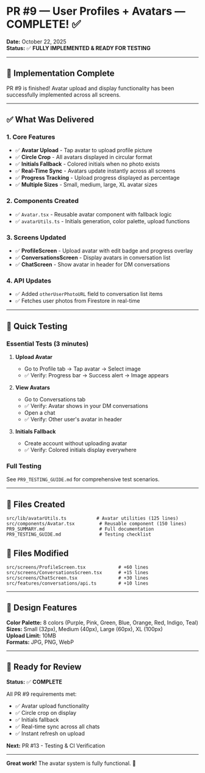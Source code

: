 # PR #9 — User Profiles + Avatars — COMPLETE! ✅

**Date:** October 22, 2025  
**Status:** ✅ **FULLY IMPLEMENTED & READY FOR TESTING**

---

## 🎊 Implementation Complete

PR #9 is finished! Avatar upload and display functionality has been successfully implemented across all screens.

---

## ✅ What Was Delivered

### 1. Core Features

- ✅ **Avatar Upload** - Tap avatar to upload profile picture
- ✅ **Circle Crop** - All avatars displayed in circular format
- ✅ **Initials Fallback** - Colored initials when no photo exists
- ✅ **Real-Time Sync** - Avatars update instantly across all screens
- ✅ **Progress Tracking** - Upload progress displayed as percentage
- ✅ **Multiple Sizes** - Small, medium, large, XL avatar sizes

### 2. Components Created

- ✅ `Avatar.tsx` - Reusable avatar component with fallback logic
- ✅ `avatarUtils.ts` - Initials generation, color palette, upload functions

### 3. Screens Updated

- ✅ **ProfileScreen** - Upload avatar with edit badge and progress overlay
- ✅ **ConversationsScreen** - Display avatars in conversation list
- ✅ **ChatScreen** - Show avatar in header for DM conversations

### 4. API Updates

- ✅ Added `otherUserPhotoURL` field to conversation list items
- ✅ Fetches user photos from Firestore in real-time

---

## 🧪 Quick Testing

### Essential Tests (3 minutes)

1. **Upload Avatar**

   - Go to Profile tab → Tap avatar → Select image
   - ✅ Verify: Progress bar → Success alert → Image appears

2. **View Avatars**

   - Go to Conversations tab
   - ✅ Verify: Avatar shows in your DM conversations
   - Open a chat
   - ✅ Verify: Other user's avatar in header

3. **Initials Fallback**
   - Create account without uploading avatar
   - ✅ Verify: Colored initials display everywhere

### Full Testing

See `PR9_TESTING_GUIDE.md` for comprehensive test scenarios.

---

## 📂 Files Created

```
src/lib/avatarUtils.ts           # Avatar utilities (125 lines)
src/components/Avatar.tsx         # Reusable component (150 lines)
PR9_SUMMARY.md                    # Full documentation
PR9_TESTING_GUIDE.md              # Testing checklist
```

## 📝 Files Modified

```
src/screens/ProfileScreen.tsx            # +60 lines
src/screens/ConversationsScreen.tsx      # +15 lines
src/screens/ChatScreen.tsx               # +30 lines
src/features/conversations/api.ts        # +10 lines
```

---

## 🎨 Design Features

**Color Palette:** 8 colors (Purple, Pink, Green, Blue, Orange, Red, Indigo, Teal)  
**Sizes:** Small (32px), Medium (40px), Large (60px), XL (100px)  
**Upload Limit:** 10MB  
**Formats:** JPG, PNG, WebP

---

## 🚀 Ready for Review

**Status:** ✅ **COMPLETE**

All PR #9 requirements met:

- ✅ Avatar upload functionality
- ✅ Circle crop on display
- ✅ Initials fallback
- ✅ Real-time sync across all chats
- ✅ Instant refresh on upload

**Next:** PR #13 - Testing & CI Verification

---

**Great work!** The avatar system is fully functional. 🎉
